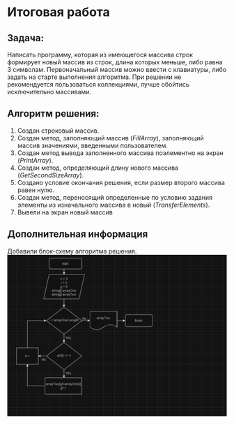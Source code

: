# Итоговая работа

## Задача:
Написать программу, которая из имеющегося массива строк формирует новый массив из строк, длина которых меньше, либо равна 3 символам. Первоначальный массив можно ввести с клавиатуры, либо задать на старте выполнения алгоритма. При решении не рекомендуется пользоваться коллекциями, лучше обойтись исключительно массивами.
## Алгоритм решения:
1. Создан строковый массив.
2. Создан метод, заполняющий массив (*FillArray*), заполняющий массив значениями, введенными пользователем.
3. Создан метод вывода заполненного массива поэлементно на экран (*PrintArray*).
4. Создан метод, определяющий длину нового массива (*GetSecondSizeArray*).
5. Создано условие окончания решения, если размер второго массива равен нулю.
6. Создан метод, переносящий определенные по условию задания элементы из изначального массива в новый (*TransferElements*).
7. Вывели на экран новый массив

## Дополнительная информация
Добавили блок-схему алгоритма решения.
![блок-схема](blockshema.png)

